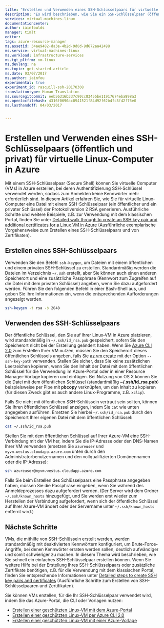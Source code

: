 ```yaml
---
title: "Erstellen und Verwenden eines SSH-Schlüsselpaars für virtuelle Linux-Computer in Azure| Microsoft-Dokumentation"
description: "Es wird beschrieben, wie Sie ein SSH-Schlüsselpaar (öffentlicher und privater Schlüssel) für virtuelle Linux-Computer in Azure erstellen und verwenden, um die Sicherheit des Authentifizierungsprozesses zu verbessern."
services: virtual-machines-linux
documentationcenter: 
author: iainfoulds
manager: timlt
editor: 
tags: azure-resource-manager
ms.assetid: 34ae9482-da3e-4b2d-9d0d-9d672aa42498
ms.service: virtual-machines-linux
ms.workload: infrastructure-services
ms.tgt_pltfrm: vm-linux
ms.devlang: na
ms.topic: get-started-article
ms.date: 03/07/2017
ms.author: iainfou
experimental: true
experiment_id: rasquill-ssh-20170308
translationtype: Human Translation
ms.sourcegitcommit: eeb56316b337c90cc83455be11917674eba898a3
ms.openlocfilehash: 4316f0690ac0941521f84d92f62b4fc3f42f76e0
ms.lasthandoff: 04/03/2017


---
```


# <a name="how-to-create-and-use-an-ssh-public-and-private-key-pair-for-linux-vms-in-azure"></a>Erstellen und Verwenden eines SSH-Schlüsselpaars (öffentlich und privat) für virtuelle Linux-Computer in Azure
Mit einem SSH-Schlüsselpaar (Secure Shell) können Sie virtuelle Computer (VMs) in Azure erstellen, bei deren Authentifizierung SSH-Schlüssel verwendet werden, sodass zum Anmelden keine Kennwörter mehr erforderlich sind. In diesem Artikel erfahren Sie, wie Sie für virtuelle Linux-Computer eine Datei mit einem SSH-Schlüsselpaar (ein öffentlicher und ein privater Schlüssel) der Protokollversion 2 RSA generieren. Ausführliche Schritte und weitere Beispiele, z.B. zur Verwendung mit dem klassischen Portal, finden Sie unter [Detailed walk through to create an SSH key pair and additional certificates for a Linux VM in Azure](create-ssh-keys-detailed.md) (Ausführliche exemplarische Vorgehensweise zum Erstellen eines SSH-Schlüsselpaars und von Zertifikaten).

## <a name="create-an-ssh-key-pair"></a>Erstellen eines SSH-Schlüsselpaars
Verwenden Sie den Befehl `ssh-keygen`, um Dateien mit einem öffentlichen und einem privaten SSH-Schlüssel zu erstellen. Standardmäßig werden die Dateien im Verzeichnis `~/.ssh` erstellt, aber Sie können auch einen anderen Speicherort und eine zusätzliche Passphrase (Kennwort zum Zugreifen auf die Datei mit dem privaten Schlüssel) angeben, wenn Sie dazu aufgefordert werden. Führen Sie den folgenden Befehl in einer Bash-Shell aus, und geben Sie Ihre Informationen ein, wenn die entsprechenden Aufforderungen angezeigt werden.

```bash
ssh-keygen -t rsa -b 2048 
```

## <a name="use-the-ssh-key-pair"></a>Verwenden des SSH-Schlüsselpaars
Der öffentliche Schlüssel, den Sie auf Ihrer Linux-VM in Azure platzieren, wird standardmäßig in `~/.ssh/id_rsa.pub` gespeichert, sofern Sie den Speicherort nicht bei der Erstellung geändert haben. Wenn Sie [Azure CLI 2.0](/cli/azure) zum Erstellen Ihrer VM nutzen, müssen Sie den Speicherort dieses öffentlichen Schlüssels angeben, falls Sie [az vm create](/cli/azure/vm#create) mit der Option `--ssh-key-path` verwenden. Stellen Sie sicher, dass Sie keine zusätzlichen Leerzeichen kopieren, wenn Sie den Inhalt der Datei mit dem öffentlichen Schlüssel für die Verwendung im Azure-Portal oder in einer Resource Manager-Vorlage kopieren und einfügen. Bei Nutzung von OS X können Sie die Datei mit dem öffentlichen Schlüssel (standardmäßig **~/.ssh/id_rsa.pub**) beispielsweise per Pipe mit **pbcopy** verknüpfen, um den Inhalt zu kopieren (für diesen Zweck gibt es auch andere Linux-Programme, z.B. `xclip`). 

Falls Sie nicht mit öffentlichen SSH-Schlüsseln vertraut sein sollten, können Sie Ihren öffentlichen Schlüssel anzeigen, indem Sie `cat` wie unten angegeben ausführen. Ersetzen Sie hierbei `~/.ssh/id_rsa.pub` durch den Speicherort Ihrer eigenen Datei mit dem öffentlichen Schlüssel:

```bash
cat ~/.ssh/id_rsa.pub
```

Stellen Sie mit dem öffentlichen Schlüssel auf Ihrer Azure-VM eine SSH-Verbindung mit der VM her, indem Sie die IP-Adresse oder den DNS-Namen Ihrer VM verwenden (ersetzen Sie `azureuser` und `myvm.westus.cloudapp.azure.com` unten durch den Administratorbenutzernamen und den vollqualifizierten Domänennamen oder die IP-Adresse):

```bash
ssh azureuser@myvm.westus.cloudapp.azure.com
```

Falls Sie beim Erstellen des Schlüsselpaars eine Passphrase angegeben haben, müssen Sie die Passphrase eingeben, wenn Sie während des Anmeldeprozesses dazu aufgefordert werden. (Der Server wird dem Ordner `~/.ssh/known_hosts` hinzugefügt, und Sie werden erst wieder zum Herstellen der Verbindung aufgefordert, wenn sich der öffentliche Schlüssel auf Ihrer Azure-VM ändert oder der Servername unter `~/.ssh/known_hosts` entfernt wird.)

## <a name="next-steps"></a>Nächste Schritte

VMs, die mithilfe von SSH-Schlüsseln erstellt werden, werden standardmäßig mit deaktivierten Kennwörtern konfiguriert, um Brute-Force-Angriffe, bei denen Kennwörter erraten werden sollen, deutlich aufwändiger und somit schwieriger zu machen. In diesem Thema wird beschrieben, wie Sie schnell ein einfaches SSH-Schlüsselpaar erstellen können. Wenn Sie weitere Hilfe bei der Erstellung Ihres SSH-Schlüsselpaars oder zusätzliche Zertifikate benötigen, z.B. für die Verwendung mit dem klassischen Portal, finden Sie entsprechende Informationen unter [Detailed steps to create SSH key pairs and certificates](create-ssh-keys-detailed.md) (Ausführliche Schritte zum Erstellen von SSH-Schlüsselpaaren und Zertifikaten).

Sie können VMs erstellen, für die Ihr SSH-Schlüsselpaar verwendet wird, indem Sie das Azure-Portal, die CLI oder Vorlagen nutzen:

* [Erstellen einer geschützten Linux-VM mit dem Azure-Portal](quick-create-portal.md?toc=%2fazure%2fvirtual-machines%2flinux%2ftoc.json)
* [Erstellen einer geschützten Linux-VM per Azure CLI 2.0](quick-create-cli.md?toc=%2fazure%2fvirtual-machines%2flinux%2ftoc.json)
* [Erstellen einer geschützten Linux-VM mit einer Azure-Vorlage](create-ssh-secured-vm-from-template.md?toc=%2fazure%2fvirtual-machines%2flinux%2ftoc.json)

